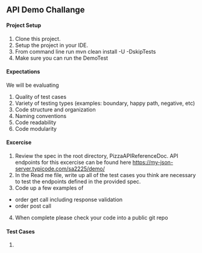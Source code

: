 ## API Demo Challange

#### Project Setup
1. Clone this project.
2. Setup the project in your IDE.
3. From command line run mvn clean install -U -DskipTests
5. Make sure you can run the DemoTest

#### Expectations
We will be evaluating
1. Quality of test cases
2. Variety  of testing types (examples: boundary, happy path, negative, etc)
3. Code structure and organization
4. Naming conventions
5. Code readability
6. Code modularity


#### Excercise
1. Review the spec in the root directory, PizzaAPIReferenceDoc.  API endpoints for this excercise can be found here
   https://my-json-server.typicode.com/sa2225/demo/
2. In the Read me file, write up all of the test cases you think are necessary to test the endpoints defined in the provided spec.
3. Code up a few examples of 
  - order get call including response validation
  - order post call
4. When complete please check your code into a public git repo

#### Test Cases

 1.  

